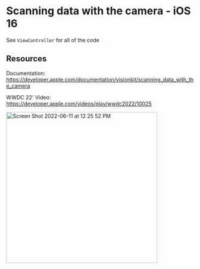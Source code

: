# Scanning data with the camera - iOS 16

See `ViewController` for all of the code

## Resources

Documentation: https://developer.apple.com/documentation/visionkit/scanning_data_with_the_camera

WWDC 22' Video: https://developer.apple.com/videos/play/wwdc2022/10025

<img width="406" alt="Screen Shot 2022-06-11 at 12 25 52 PM" src="https://user-images.githubusercontent.com/75696759/173196391-b51ed28a-5bf0-40d5-b070-15ab208ddc8d.png">
